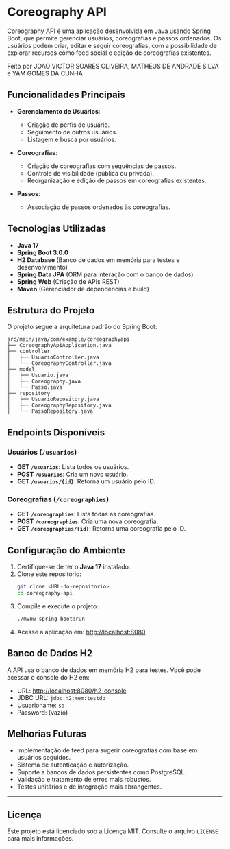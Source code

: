 # Coreography API

Coreography API é uma aplicação desenvolvida em Java usando Spring Boot, que permite gerenciar usuários, coreografias e passos ordenados. Os usuários podem criar, editar e seguir coreografias, com a possibilidade de explorar recursos como feed social e edição de coreografias existentes.

Feito por JOAO VICTOR SOARES OLIVEIRA, MATHEUS DE ANDRADE SILVA e YAM GOMES DA CUNHA

## Funcionalidades Principais

- **Gerenciamento de Usuários**:
    - Criação de perfis de usuário.
    - Seguimento de outros usuários.
    - Listagem e busca por usuários.

- **Coreografias**:
    - Criação de coreografias com sequências de passos.
    - Controle de visibilidade (pública ou privada).
    - Reorganização e edição de passos em coreografias existentes.

- **Passos**:
    - Associação de passos ordenados às coreografias.

## Tecnologias Utilizadas

- **Java 17**
- **Spring Boot 3.0.0**
- **H2 Database** (Banco de dados em memória para testes e desenvolvimento)
- **Spring Data JPA** (ORM para interação com o banco de dados)
- **Spring Web** (Criação de APIs REST)
- **Maven** (Gerenciador de dependências e build)

## Estrutura do Projeto

O projeto segue a arquitetura padrão do Spring Boot:

```
src/main/java/com/example/coreographyapi
├── CoreographyApiApplication.java
├── controller
│   ├── UsuarioController.java
│   └── CoreographyController.java
├── model
│   ├── Usuario.java
│   ├── Coreography.java
│   └── Passo.java
├── repository
│   ├── UsuarioRepository.java
│   ├── CoreographyRepository.java
│   └── PassoRepository.java
```

## Endpoints Disponíveis

### Usuários (`/usuarios`)

- **GET `/usuarios`**: Lista todos os usuários.
- **POST `/usuarios`**: Cria um novo usuário.
- **GET `/usuarios/{id}`**: Retorna um usuário pelo ID.

### Coreografias (`/coreographies`)

- **GET `/coreographies`**: Lista todas as coreografias.
- **POST `/coreographies`**: Cria uma nova coreografia.
- **GET `/coreographies/{id}`**: Retorna uma coreografia pelo ID.

## Configuração do Ambiente

1. Certifique-se de ter o **Java 17** instalado.
2. Clone este repositório:
   ```bash
   git clone <URL-do-repositorio>
   cd coreography-api
   ```
3. Compile e execute o projeto:
   ```bash
   ./mvnw spring-boot:run
   ```
4. Acesse a aplicação em: [http://localhost:8080](http://localhost:8080).

## Banco de Dados H2

A API usa o banco de dados em memória H2 para testes. Você pode acessar o console do H2 em:

- URL: [http://localhost:8080/h2-console](http://localhost:8080/h2-console)
- JDBC URL: `jdbc:h2:mem:testdb`
- Usuarioname: `sa`
- Password: (vazio)

## Melhorias Futuras

- Implementação de feed para sugerir coreografias com base em usuários seguidos.
- Sistema de autenticação e autorização.
- Suporte a bancos de dados persistentes como PostgreSQL.
- Validação e tratamento de erros mais robustos.
- Testes unitários e de integração mais abrangentes.

---

## Licença

Este projeto está licenciado sob a Licença MIT. Consulte o arquivo `LICENSE` para mais informações.


